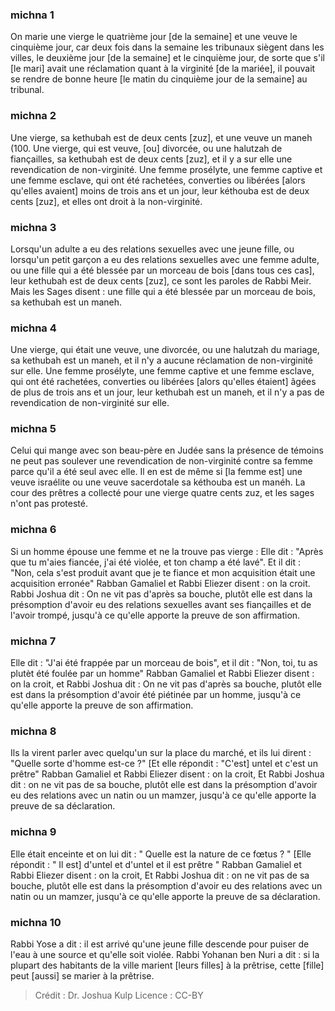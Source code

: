 
### michna 1
On marie une vierge le quatrième jour [de la semaine] et une veuve le cinquième jour, car deux fois dans la semaine les tribunaux siègent dans les villes, le deuxième jour [de la semaine] et le cinquième jour, de sorte que s'il [le mari] avait une réclamation quant à la virginité [de la mariée], il pouvait se rendre de bonne heure [le matin du cinquième jour de la semaine] au tribunal.

### michna 2
Une vierge, sa kethubah est de deux cents [zuz], et une veuve un maneh (100. Une vierge, qui est veuve, [ou] divorcée, ou une halutzah de fiançailles, sa kethubah est de deux cents [zuz], et il y a sur elle une revendication de non-virginité. Une femme prosélyte, une femme captive et une femme esclave, qui ont été rachetées, converties ou libérées [alors qu'elles avaient] moins de trois ans et un jour, leur kéthouba est de deux cents [zuz], et elles ont droit à la non-virginité.

### michna 3
Lorsqu'un adulte a eu des relations sexuelles avec une jeune fille, ou lorsqu'un petit garçon a eu des relations sexuelles avec une femme adulte, ou une fille qui a été blessée par un morceau de bois [dans tous ces cas], leur kethubah est de deux cents [zuz], ce sont les paroles de Rabbi Meir. Mais les Sages disent : une fille qui a été blessée par un morceau de bois, sa kethubah est un maneh.

### michna 4
Une vierge, qui était une veuve, une divorcée, ou une halutzah du mariage, sa kethubah est un maneh, et il n'y a aucune réclamation de non-virginité sur elle. Une femme prosélyte, une femme captive et une femme esclave, qui ont été rachetées, converties ou libérées [alors qu'elles étaient] âgées de plus de trois ans et un jour, leur kethubah est un maneh, et il n'y a pas de revendication de non-virginité sur elle.

### michna 5
Celui qui mange avec son beau-père en Judée sans la présence de témoins ne peut pas soulever une revendication de non-virginité contre sa femme parce qu'il a été seul avec elle. Il en est de même si [la femme est] une veuve israélite ou une veuve sacerdotale sa kéthouba est un manéh. La cour des prêtres a collecté pour une vierge quatre cents zuz, et les sages n'ont pas protesté.

### michna 6
Si un homme épouse une femme et ne la trouve pas vierge : Elle dit : "Après que tu m'aies fiancée, j'ai été violée, et ton champ a été lavé". Et il dit : "Non, cela s'est produit avant que je te fiance et mon acquisition était une acquisition erronée" Rabban Gamaliel et Rabbi Eliezer disent : on la croit. Rabbi Joshua dit : On ne vit pas d'après sa bouche, plutôt elle est dans la présomption d'avoir eu des relations sexuelles avant ses fiançailles et de l'avoir trompé, jusqu'à ce qu'elle apporte la preuve de son affirmation.

### michna 7
Elle dit : "J'ai été frappée par un morceau de bois", et il dit : "Non, toi, tu as plutèt été foulée par un homme" Rabban Gamaliel et Rabbi Eliezer disent : on la croit, et Rabbi Joshua dit : On ne vit pas d'après sa bouche, plutôt elle est dans la présomption d'avoir été piétinée par un homme, jusqu'à ce qu'elle apporte la preuve de son affirmation.

### michna 8
Ils la virent parler avec quelqu'un sur la place du marché, et ils lui dirent : "Quelle sorte d'homme est-ce ?" [Et elle répondit : "C'est] untel et c'est un prêtre" Rabban Gamaliel et Rabbi Eliezer disent : on la croit, Et Rabbi Joshua dit : on ne vit pas de sa bouche, plutôt elle est dans la présomption d'avoir eu des relations avec un natin ou un mamzer, jusqu'à ce qu'elle apporte la preuve de sa déclaration.

### michna 9
Elle était enceinte et on lui dit : " Quelle est la nature de ce fœtus ? " [Elle répondit : " Il est] d'untel et d'untel et il est prêtre " Rabban Gamaliel et Rabbi Eliezer disent : on la croit, Et Rabbi Joshua dit : on ne vit pas de sa bouche, plutôt elle est dans la présomption d'avoir eu des relations avec un natin ou un mamzer, jusqu'à ce qu'elle apporte la preuve de sa déclaration.

### michna 10
Rabbi Yose a dit : il est arrivé qu'une jeune fille descende pour puiser de l'eau à une source et qu'elle soit violée. Rabbi Yohanan ben Nuri a dit : si la plupart des habitants de la ville marient [leurs filles] à la prêtrise, cette [fille] peut [aussi] se marier à la prêtrise.

>Crédit : Dr. Joshua Kulp
>Licence : CC-BY